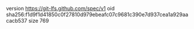 version https://git-lfs.github.com/spec/v1
oid sha256:f1d9f1d41850c0f27810d979ebeafc07c9681c390e7d937cea1a929aacacb537
size 769
